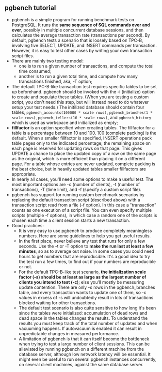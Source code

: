 ## pgbench tutorial
* pgbench is a simple program for running benchmark tests on PostgreSQL. It runs the **same sequence of SQL commands over and over**, possibly in multiple concurrent database sessions, and then calculates the average transaction rate (transactions per second). By default, pgbench tests a scenario that is loosely based on TPC-B, involving five SELECT, UPDATE, and INSERT commands per transaction. However, it is easy to test other cases by writing your own transaction script files.
* There are mainly two testing model:
	* one is to run a given number of transactions, and compute the total time consumed;
	* another is to run a given total time, and compute how many transactions finished, aka, -T option;
* The default TPC-B-like transaction test requires specific tables to be set up beforehand. pgbench should be invoked with the -i (initialize) option to create and populate these tables. (When you are testing a custom script, you don't need this step, but will instead need to do whatever setup your test needs.) The initilized database should contain four tables, `pgbench_accounts(100000 * scale rows)`, `pgbench_branches(1 * scale rows)`, `pgbench_tellers(10 * scale rows)`, and `pgbench_history` which is used as workspace and initialized as empty;
* **fillfactor** is an option specified when creating tables. The fillfactor for a table is a percentage between 10 and 100. 100 (complete packing) is the default. When a smaller fillfactor is specified, INSERT operations pack table pages only to the indicated percentage; the remaining space on each page is reserved for updating rows on that page. This gives UPDATE a chance to place the updated copy of a row on the same page as the original, which is more efficient than placing it on a different page. For a table whose entries are never updated, complete packing is the best choice, but in heavily updated tables smaller fillfactors are appropriate.
* In nearly all cases, you'll need some options to make a useful test. The most important options are -c (number of clients), -t (number of transactions), -T (time limit), and -f (specify a custom script file). 
* pgbench has support for running custom benchmark scenarios by replacing the default transaction script (described above) with a transaction script read from a file (-f option). In this case a "transaction" counts as one execution of a script file. You can even specify multiple scripts (multiple -f options), in which case a random one of the scripts is chosen each time a client session starts a new transaction.
* Good practices:
	* It is very easy to use pgbench to produce completely meaningless numbers. Here are some guidelines to help you get useful results.
	* In the first place, never believe any test that runs for only a few seconds. Use the -t or -T option to **make the run last at least a few minutes**, so as to average out noise. In some cases you could need hours to get numbers that are reproducible. It's a good idea to try the test run a few times, to find out if your numbers are reproducible or not.
	* For the default TPC-B-like test scenario, **the initialization scale factor (-s) should be at least as large as the largest number of clients you intend to test (-c)**; else you'll mostly be measuring update contention. There are only -s rows in the pgbench_branches table, and every transaction wants to update one of them, so -c values in excess of -s will undoubtedly result in lots of transactions blocked waiting for other transactions.
	* The default test scenario is also quite sensitive to how long it's been since the tables were initialized: accumulation of dead rows and dead space in the tables changes the results. To understand the results you must keep track of the total number of updates and when vacuuming happens. If autovacuum is enabled it can result in unpredictable changes in measured performance.
	* A limitation of pgbench is that it can itself become the bottleneck when trying to test a large number of client sessions. This can be alleviated by running pgbench on a different machine from the database server, although low network latency will be essential. It might even be useful to run several pgbench instances concurrently, on several client machines, against the same database server.